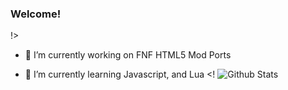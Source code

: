 ### Welcome!
!>
- 🔭 I’m currently working on FNF HTML5 Mod Ports

- 🌱 I’m currently learning Javascript, and Lua
<!
![Github Stats](https://github-readme-stats.vercel.app/api?username=SuperTeamXP&theme=radical)
